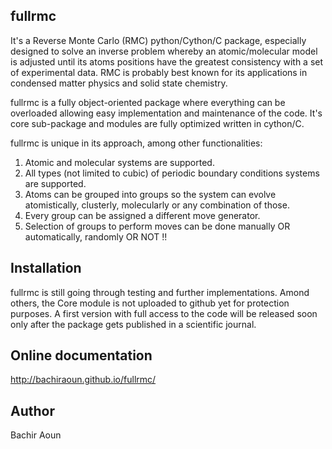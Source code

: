 ## fullrmc
It's a Reverse Monte Carlo (RMC) python/Cython/C package, especially designed to solve an inverse problem whereby an atomic/molecular model is adjusted until its atoms positions have the greatest consistency with a set of experimental data.
RMC is probably best known for its applications in condensed matter physics and solid state chemistry.

fullrmc is a fully object-oriented package where everything can be overloaded allowing easy implementation and maintenance of the code. It's core sub-package and modules are fully optimized written in cython/C. 

fullrmc is unique in its approach, among other functionalities:
1. Atomic and molecular systems are supported.
2. All types (not limited to cubic) of periodic boundary conditions systems are supported.
3. Atoms can be grouped into groups so the system can evolve atomistically, clusterly, molecularly or any combination of those.
4. Every group can be assigned a different move generator.
5. Selection of groups to perform moves can be done manually OR automatically, randomly OR NOT !!


## Installation
fullrmc is still going through testing and further implementations. Amond others, the Core module is not uploaded to github yet
for protection purposes. A first version with full access to the code will be released soon only after the package gets published in a scientific journal.

## Online documentation
http://bachiraoun.github.io/fullrmc/

## Author
Bachir Aoun
